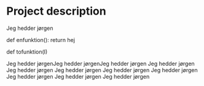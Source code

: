 # Project description

Jeg hedder jørgen

def enfunktion():
    return hej

def tofunktion(I)

Jeg hedder jørgenJeg hedder jørgenJeg hedder jørgen
Jeg hedder jørgen
Jeg hedder jørgen
Jeg hedder jørgen
Jeg hedder jørgen
Jeg hedder jørgen
Jeg hedder jørgen
Jeg hedder jørgen
Jeg hedder jørgen

